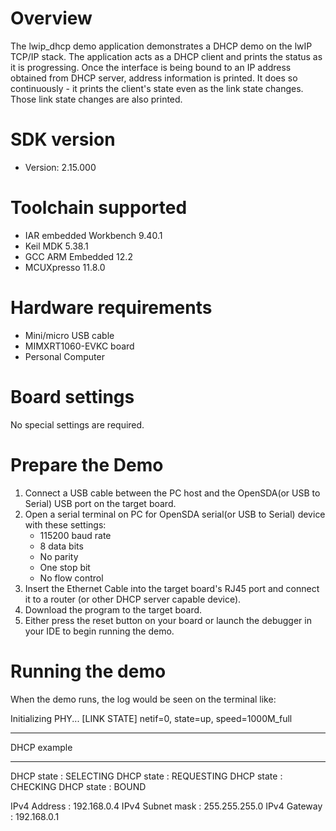 Overview
========

The lwip_dhcp demo application demonstrates a DHCP demo on the lwIP TCP/IP stack.
The application acts as a DHCP client and prints the status as it is progressing.
Once the interface is being bound to an IP address obtained from DHCP server, address information is printed.
It does so continuously - it prints the client's state even as the link state changes.
Those link state changes are also printed.


SDK version
===========
- Version: 2.15.000

Toolchain supported
===================
- IAR embedded Workbench  9.40.1
- Keil MDK  5.38.1
- GCC ARM Embedded  12.2
- MCUXpresso  11.8.0

Hardware requirements
=====================
- Mini/micro USB cable
- MIMXRT1060-EVKC board
- Personal Computer

Board settings
==============
No special settings are required.

Prepare the Demo
================
1.  Connect a USB cable between the PC host and the OpenSDA(or USB to Serial) USB port on the target board.
2.  Open a serial terminal on PC for OpenSDA serial(or USB to Serial) device with these settings:
    - 115200 baud rate
    - 8 data bits
    - No parity
    - One stop bit
    - No flow control
3.  Insert the Ethernet Cable into the target board's RJ45 port and connect it to a router (or other DHCP server capable device).
4.  Download the program to the target board.
5.  Either press the reset button on your board or launch the debugger in your IDE to begin running the demo.

Running the demo
================
When the demo runs, the log would be seen on the terminal like:

Initializing PHY...
[LINK STATE] netif=0, state=up, speed=1000M_full

************************************************
 DHCP example
************************************************
 DHCP state       : SELECTING
 DHCP state       : REQUESTING
 DHCP state       : CHECKING
 DHCP state       : BOUND

 IPv4 Address     : 192.168.0.4
 IPv4 Subnet mask : 255.255.255.0
 IPv4 Gateway     : 192.168.0.1


